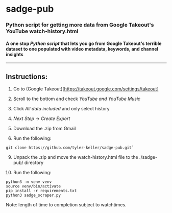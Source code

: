 # sadge-pub

### Python script for getting more data from Google Takeout's YouTube watch-history.html

#### A one stop *Python script* that lets you go from Google Takeout's terrible dataset to one populated with video metadata, keywords, and channel insights

---

## Instructions:

1. Go to (Google Takeout)[https://takeout.google.com/settings/takeout]

2. Scroll to the bottom and check _YouTube and YouTube Music_

3. Click _All data included_ and only select history

4. _Next Step_ -> _Create Export_

5. Download the .zip from Gmail

6. Run the following:

```
git clone https://github.com/tyler-keller/sadge-pub.git`
```

9. Unpack the .zip and move the watch-history.html file to the ./sadge-pub/ directory

10. Run the following:

```
python3 -m venv venv
source venv/bin/activate
pip install -r requirements.txt
python3 sadge_scraper.py
```
  
Note: length of time to completion subject to watchtimes.


